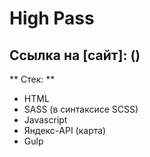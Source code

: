 # High Pass
## Ссылка на [сайт]: () 
** Стек: ** 
* HTML
* SASS (в синтаксисе SCSS)  
* Javascript
* Яндекс-API (карта)
* Gulp
